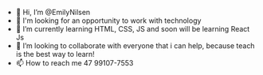 - 👋 Hi, I’m @EmilyNilsen
- 👀 I'm looking for an opportunity to work with technology 
- 🌱 I’m currently learning HTML, CSS, JS and soon will be learning React Js
- 💞️ I’m looking to collaborate with everyone that i can help, because teach is the best way to learn!
- 📫 How to reach me 47 99107-7553

<!---
EmilyNilsen/EmilyNilsen is a ✨ special ✨ repository because its `README.md` (this file) appears on your GitHub profile.
You can click the Preview link to take a look at your changes.
--->
